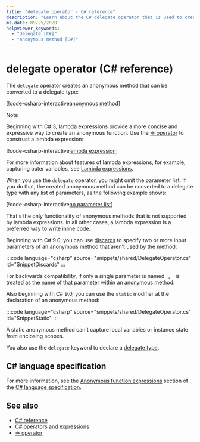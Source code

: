 ```yaml
---
title: "delegate operator - C# reference"
description: "Learn about the C# delegate operator that is used to create anonymous methods."
ms.date: 09/25/2020
helpviewer_keywords:
  - "delegate [C#]"
  - "anonymous method [C#]"
---
```

# delegate operator (C# reference)

The `delegate` operator creates an anonymous method that can be converted to a delegate type:

[!code-csharp-interactive[anonymous method](snippets/shared/DelegateOperator.cs#AnonymousMethod)]

> [!NOTE]
> Beginning with C# 3, lambda expressions provide a more concise and expressive way to create an anonymous function. Use the [=> operator](lambda-operator.md) to construct a lambda expression:
>
> [!code-csharp-interactive[lambda expression](snippets/shared/DelegateOperator.cs#Lambda)]
>
> For more information about features of lambda expressions, for example, capturing outer variables, see [Lambda expressions](lambda-expressions.md).

When you use the `delegate` operator, you might omit the parameter list. If you do that, the created anonymous method can be converted to a delegate type with any list of  parameters, as the following example shows:

[!code-csharp-interactive[no parameter list](snippets/shared/DelegateOperator.cs#WithoutParameterList)]

That's the only functionality of anonymous methods that is not supported by lambda expressions. In all other cases, a lambda expression is a preferred way to write inline code.

Beginning with C# 9.0, you can use [discards](/dotnet/csharp/fundamentals/functional/discards) to specify two or more input parameters of an anonymous method that aren't used by the method:

:::code language="csharp" source="snippets/shared/DelegateOperator.cs" id="SnippetDiscards" :::

For backwards compatibility, if only a single parameter is named `_`, `_` is treated as the name of that parameter within an anonymous method.

Also beginning with C# 9.0, you can use the `static` modifier at the declaration of an anonymous method:

:::code language="csharp" source="snippets/shared/DelegateOperator.cs" id="SnippetStatic" :::

A static anonymous method can't capture local variables or instance state from enclosing scopes.

You also use the `delegate` keyword to declare a [delegate type](../builtin-types/reference-types.md#the-delegate-type).

## C# language specification

For more information, see the [Anonymous function expressions](~/_csharplang/spec/expressions.md#anonymous-function-expressions) section of the [C# language specification](~/_csharplang/spec/introduction.md).

## See also

- [C# reference](../index.md)
- [C# operators and expressions](index.md)
- [=> operator](lambda-operator.md)
